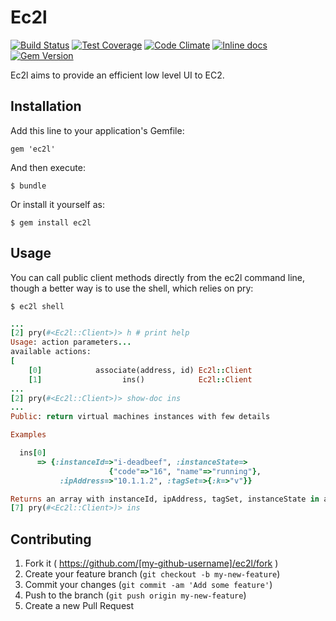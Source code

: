 # Ec2l

[![Build Status](https://travis-ci.org/yazgoo/ec2l.svg?branch=master)](https://travis-ci.org/yazgoo/ec2l)
[![Test Coverage](https://codeclimate.com/github/yazgoo/ec2l/coverage.png)](https://codeclimate.com/github/yazgoo/ec2l)
[![Code Climate](https://codeclimate.com/github/yazgoo/ec2l.png)](https://codeclimate.com/github/yazgoo/ec2l)
[![Inline docs](http://inch-ci.org/github/yazgoo/ec2l.png?branch=master)](http://inch-ci.org/github/yazgoo/ec2l)
[![Gem Version](https://badge.fury.io/rb/ec2l.svg)](http://badge.fury.io/rb/ec2l)


Ec2l aims to provide an efficient low level UI to EC2.

## Installation

Add this line to your application's Gemfile:

    gem 'ec2l'

And then execute:

    $ bundle

Or install it yourself as:

    $ gem install ec2l

## Usage

You can call public client methods directly from the ec2l command line,
though a better way is to use the shell, which relies on pry:

    $ ec2l shell


```ruby
...
[2] pry(#<Ec2l::Client>)> h # print help
Usage: action parameters...
available actions:
[
    [0]            associate(address, id) Ec2l::Client
    [1]                  ins()            Ec2l::Client
...
[2] pry(#<Ec2l::Client>)> show-doc ins
...
Public: return virtual machines instances with few details

Examples

  ins[0]
      => {:instanceId=>"i-deadbeef", :instanceState=>
                      {"code"=>"16", "name"=>"running"},
           :ipAddress=>"10.1.1.2", :tagSet=>{:k=>"v"}}

Returns an array with instanceId, ipAddress, tagSet, instanceState in a hash
[7] pry(#<Ec2l::Client>)> ins
```

## Contributing

1. Fork it ( https://github.com/[my-github-username]/ec2l/fork )
2. Create your feature branch (`git checkout -b my-new-feature`)
3. Commit your changes (`git commit -am 'Add some feature'`)
4. Push to the branch (`git push origin my-new-feature`)
5. Create a new Pull Request
